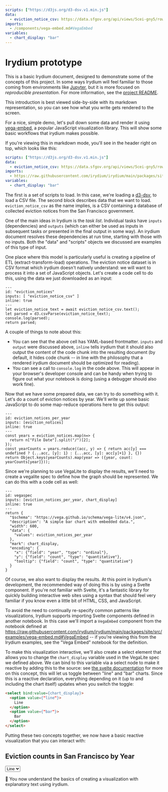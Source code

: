 ```yaml
---
scripts: ["https://d3js.org/d3-dsv.v1.min.js"]
data:
  - eviction_notice_csv: https://data.sfgov.org/api/views/5cei-gny5/rows.csv?accessType=DOWNLOAD
imports:
  - /components/vega-embed.md#VegaEmbed
variables:
  - chart_display: "bar"
---
```


# Irydium prototype

This is a basic Irydium document, designed to demonstrate some of the concepts of this project.
In some ways Irydium will feel familiar to those coming from environments like [Jupyter], but it is more focused on _reproducible presentation_. For more information, see the [project README].

This introduction is best viewed side-by-side with its markdown representation, so you can see how what you write gets rendered to the screen.

For a nice, simple demo, let's pull down some data and render it using [vega-embed], a popular JavaScript visualization library.
This will show some basic workflows that irydium makes possible.

If you're viewing this in markdown mode, you'll see in the header right on top, which looks like this:

```yaml
scripts: ["https://d3js.org/d3-dsv.v1.min.js"]
data:
  - eviction_notice_csv: https://data.sfgov.org/api/views/5cei-gny5/rows.csv?accessType=DOWNLOAD
imports:
  - https://raw.githubusercontent.com/irydium/irydium/main/packages/site/src/examples/vega-embed.md#VegaEmbed
variables:
  - chart_display: "bar"
```

The first is a set of scripts to load. In this case, we're loading a [d3-dsv], to load a CSV file.
The second block describes data that we want to load. `eviction_notice_csv` as the name implies, is
a CSV containing a database of collected eviction notices from the San Francisco government.

One of the main ideas in Irydium is the _task list_. Individual tasks have `inputs` (dependencies) and `outputs` (which can either be used as inputs in subsequent tasks _or_ presented in the final output in some way).
An irydium document resolves these dependencies at run time, starting with those with no inputs.
Both the "data" and "scripts" objects we discussed are examples of this type of input.

One place where this model is particularly useful is creating a pipeline of ETL (extract-transform-load) operations.
The eviction notice dataset is in CSV format which irydium doesn't natively understand: we will want to process it into a set of JavaScript objects.
Let's create a code cell to do this, using the data we just downloaded as an input:

```{code-cell} js
---
id: "eviction_notices"
inputs: [ "eviction_notice_csv" ]
inline: true
---
let eviction_notice_text = await eviction_notice_csv.text();
let parsed = d3.csvParse(eviction_notice_text);
console.log(parsed);
return parsed;
```

A couple of things to note about this:

- You can see that the above cell has YAML-based frontmatter. `inputs` and `output` were discussed above, `inline` tells irydium that it should also output the content of the code chunk into the resulting document (by default, it hides code chunk -- in line with the philosophy that a rendered irydium document should be optimized for reading).
- You can see a call to `console.log` in the code above. This will appear in your browser's developer console and can be handy when trying to figure out what your notebook is doing (using a debugger should also work fine).

Now that we have some prepared data, we can try to do something with it.
Let's do a count of eviction notices by year.
We'll write up some basic JavaScript to do some map-reduce operations here to get this output:

```{code-cell} js
---
id: eviction_notices_per_year
inputs: [eviction_notices]
inline: true
---
const years = eviction_notices.map(n=> {
  return n["File Date"].split("/")[2];
});
const yearCounts = years.reduce((acc, y) => { return acc[y] === undefined ? {...acc, [y]: 1} : {...acc, [y]: acc[y]+1} }, {})
return Object.keys(yearCounts).map(year => ({year, count: yearCounts[year]}));
```

Since we're planning to use VegaLite to display the results, we'll need to create a vegalite spec to define how the graph should be represented.
We can do this with a code cell as well:

```{code-cell} js
---
id: vegaspec
inputs: [eviction_notices_per_year, chart_display]
inline: true
---
return {
  "$schema": "https://vega.github.io/schema/vega-lite/v4.json",
  "description": "A simple bar chart with embedded data.",
  "width": 600,
  "data": {
    "values": eviction_notices_per_year
  },
  "mark": chart_display,
  "encoding": {
    "x": {"field": "year", "type": "ordinal"},
    "y": {"field": "count", "type": "quantitative"},
    "tooltip": {"field": "count", "type": "quantitative"}
  }
}
```

Of course, we also want to display the results.
At this point in Irydium's development, the recommended way of doing this is by using a Svelte component.
If you're not familiar with Svelte, it's a fantastic library for quickly building interactive web sites using a syntax that should feel very familiar if you know even a little bit of HTML, CSS, and JavaScript.

To avoid the need to continually re-specify common patterns like visualizations, Irydium supports importing
Svelte components defined in another notebook.
In this case we'll import a `VegaEmbed` component from the notebook defined at <https://raw.githubusercontent.com/irydium/irydium/main/packages/site/src/examples/vega-embed.md#VegaEmbed> -- if you're viewing this from the Irydium examples, see the "Vega Embed" notebook for the definition.

To make this visualization interactive, we'll also create a select element that allows you to change the `chart_display` variable used in the VegaLite spec we defined above.
We can bind to this variable via a select node to make it reactive by adding this to the source: see
[the svelte documentation](https://svelte.dev/tutorial/component-bindings) for more on this concept,
this will let us toggle between "line" and "bar" charts.
Since this is a reactive declaration, everything depending on it (up to and including the chart itself) updates when you switch the toggle:

```html
<select bind:value={chart_display}>
  <option value={"line"}>
    Line
  </option>
  <option value={"bar"}>
    Bar
  </option>
</select>
```

Putting these two concepts together, we now have a basic reactive visualization that you can interact with:

## Eviction counts in San Francisco by Year

<select bind:value={chart_display}>
  <option value={"line"}>
    Line
  </option>
  <option value={"bar"}>
    Bar
  </option>
</select>

<VegaEmbed spec={vegaspec} />

🎉 You now understand the basics of creating a visualization with explanatory text using irydium.

[jupyter]: https://jupyter.org/
[svelte]: https://svelte.dev/
[project readme]: https://github.com/irydium/irydium/blob/main/README.md
[vega-embed]: https://github.com/vega/vega-embed
[d3-dsv]: https://github.com/d3/d3-dsv
[mdsvex]: https://mdsvex.com/
